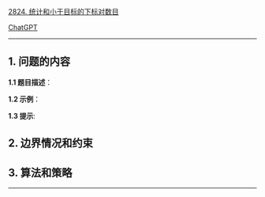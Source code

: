 [2824. 统计和小于目标的下标对数目](https://leetcode.cn/problems/count-pairs-whose-sum-is-less-than-target)

[ChatGPT](chat.openai.com)

---

## 1. 问题的内容
**1.1 题目描述**：

**1.2 示例**：

**1.3 提示**:

## 2. 边界情况和约束


## 3. 算法和策略

---

